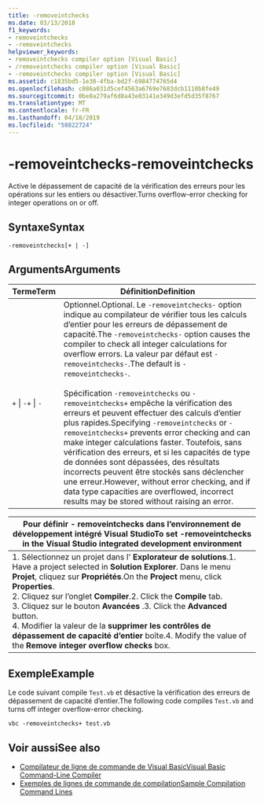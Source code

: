 ```yaml
---
title: -removeintchecks
ms.date: 03/13/2018
f1_keywords:
- removeintchecks
- -removeintchecks
helpviewer_keywords:
- removeintchecks compiler option [Visual Basic]
- /removeintchecks compiler option [Visual Basic]
- -removeintchecks compiler option [Visual Basic]
ms.assetid: c1835bd5-1e38-4fba-bd2f-6984774765d4
ms.openlocfilehash: c086a031d5cef4563a6769e7683dcb1110b8fe49
ms.sourcegitcommit: 0be8a279af6d8a43e03141e349d3efd5d35f8767
ms.translationtype: MT
ms.contentlocale: fr-FR
ms.lasthandoff: 04/18/2019
ms.locfileid: "58822724"
---
```

# <a name="-removeintchecks"></a><span data-ttu-id="6b218-102">-removeintchecks</span><span class="sxs-lookup"><span data-stu-id="6b218-102">-removeintchecks</span></span>
<span data-ttu-id="6b218-103">Active le dépassement de capacité de la vérification des erreurs pour les opérations sur les entiers ou désactiver.</span><span class="sxs-lookup"><span data-stu-id="6b218-103">Turns overflow-error checking for integer operations on or off.</span></span>  
  
## <a name="syntax"></a><span data-ttu-id="6b218-104">Syntaxe</span><span class="sxs-lookup"><span data-stu-id="6b218-104">Syntax</span></span>  
  
```  
-removeintchecks[+ | -]  
```  
  
## <a name="arguments"></a><span data-ttu-id="6b218-105">Arguments</span><span class="sxs-lookup"><span data-stu-id="6b218-105">Arguments</span></span>  
  
|<span data-ttu-id="6b218-106">Terme</span><span class="sxs-lookup"><span data-stu-id="6b218-106">Term</span></span>|<span data-ttu-id="6b218-107">Définition</span><span class="sxs-lookup"><span data-stu-id="6b218-107">Definition</span></span>|  
|---|---|  
|<span data-ttu-id="6b218-108">`+` &#124; `-`</span><span class="sxs-lookup"><span data-stu-id="6b218-108">`+` &#124; `-`</span></span>|<span data-ttu-id="6b218-109">Optionnel.</span><span class="sxs-lookup"><span data-stu-id="6b218-109">Optional.</span></span> <span data-ttu-id="6b218-110">Le `-removeintchecks-` option indique au compilateur de vérifier tous les calculs d’entier pour les erreurs de dépassement de capacité.</span><span class="sxs-lookup"><span data-stu-id="6b218-110">The `-removeintchecks-` option causes the compiler to check all integer calculations for overflow errors.</span></span> <span data-ttu-id="6b218-111">La valeur par défaut est `-removeintchecks-`.</span><span class="sxs-lookup"><span data-stu-id="6b218-111">The default is `-removeintchecks-`.</span></span><br /><br /> <span data-ttu-id="6b218-112">Spécification `-removeintchecks` ou `-removeintchecks+` empêche la vérification des erreurs et peuvent effectuer des calculs d’entier plus rapides.</span><span class="sxs-lookup"><span data-stu-id="6b218-112">Specifying `-removeintchecks` or `-removeintchecks+` prevents error checking and can make integer calculations faster.</span></span> <span data-ttu-id="6b218-113">Toutefois, sans vérification des erreurs, et si les capacités de type de données sont dépassées, des résultats incorrects peuvent être stockés sans déclencher une erreur.</span><span class="sxs-lookup"><span data-stu-id="6b218-113">However, without error checking, and if data type capacities are overflowed, incorrect results may be stored without raising an error.</span></span>|  
  
|<span data-ttu-id="6b218-114">Pour définir - removeintchecks dans l’environnement de développement intégré Visual Studio</span><span class="sxs-lookup"><span data-stu-id="6b218-114">To set -removeintchecks in the Visual Studio integrated development environment</span></span>|  
|---|  
|<span data-ttu-id="6b218-115">1.  Sélectionnez un projet dans l' **Explorateur de solutions**.</span><span class="sxs-lookup"><span data-stu-id="6b218-115">1.  Have a project selected in **Solution Explorer**.</span></span> <span data-ttu-id="6b218-116">Dans le menu **Projet**, cliquez sur **Propriétés**.</span><span class="sxs-lookup"><span data-stu-id="6b218-116">On the **Project** menu, click **Properties**.</span></span> <br /><span data-ttu-id="6b218-117">2.  Cliquez sur l’onglet **Compiler**.</span><span class="sxs-lookup"><span data-stu-id="6b218-117">2.  Click the **Compile** tab.</span></span><br /><span data-ttu-id="6b218-118">3.  Cliquez sur le bouton **Avancées** .</span><span class="sxs-lookup"><span data-stu-id="6b218-118">3.  Click the **Advanced** button.</span></span><br /><span data-ttu-id="6b218-119">4.  Modifier la valeur de la **supprimer les contrôles de dépassement de capacité d’entier** boîte.</span><span class="sxs-lookup"><span data-stu-id="6b218-119">4.  Modify the value of the **Remove integer overflow checks** box.</span></span>|  
  
## <a name="example"></a><span data-ttu-id="6b218-120">Exemple</span><span class="sxs-lookup"><span data-stu-id="6b218-120">Example</span></span>  
 <span data-ttu-id="6b218-121">Le code suivant compile `Test.vb` et désactive la vérification des erreurs de dépassement de capacité d’entier.</span><span class="sxs-lookup"><span data-stu-id="6b218-121">The following code compiles `Test.vb` and turns off integer overflow-error checking.</span></span>  
  
```console
vbc -removeintchecks+ test.vb  
```  
  
## <a name="see-also"></a><span data-ttu-id="6b218-122">Voir aussi</span><span class="sxs-lookup"><span data-stu-id="6b218-122">See also</span></span>

- [<span data-ttu-id="6b218-123">Compilateur de ligne de commande de Visual Basic</span><span class="sxs-lookup"><span data-stu-id="6b218-123">Visual Basic Command-Line Compiler</span></span>](../../../visual-basic/reference/command-line-compiler/index.md)
- [<span data-ttu-id="6b218-124">Exemples de lignes de commande de compilation</span><span class="sxs-lookup"><span data-stu-id="6b218-124">Sample Compilation Command Lines</span></span>](../../../visual-basic/reference/command-line-compiler/sample-compilation-command-lines.md)
